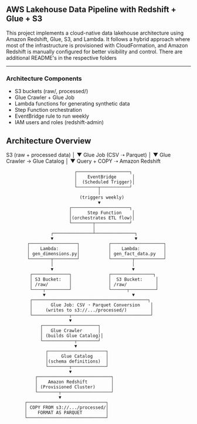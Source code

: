 ## AWS Lakehouse Data Pipeline with Redshift + Glue + S3

This project implements a cloud-native data lakehouse architecture using Amazon Redshift, Glue, S3, and Lambda. It follows a hybrid approach where most of the infrastructure is provisioned with CloudFormation, and Amazon Redshift is manually configured for better visibility and control. There are additional README's in the respective folders

---

### Architecture Components

- S3 buckets (raw/, processed/)
- Glue Crawler + Glue Job
- Lambda functions for generating synthetic data
- Step Function orchestration
- EventBridge rule to run weekly
- IAM users and roles (redshift-admin)

## Architecture Overview

S3 (raw + processed data) │ ▼ Glue Job (CSV ➝ Parquet) │ ▼ Glue Crawler → Glue Catalog │ ▼ Query + COPY ➝ Amazon Redshift

```
                          ┌────────────────────┐
                          │    EventBridge      │
                          │  (Scheduled Trigger)│
                          └────────┬───────────┘
                                   │
                            (triggers weekly)
                                   ▼
                        ┌──────────────────────┐
                        │      Step Function    │
                        │(orchestrates ETL flow)│
                        └────────┬─────────────┘
                                 │
                 ┌───────────────┴───────────────┐
                 ▼                               ▼
        ┌──────────────────┐           ┌────────────────────┐
        │    Lambda:       │           │    Lambda:         │
        │ gen_dimensions.py│           │ gen_fact_data.py   │
        └────────┬─────────┘           └────────┬───────────┘
                 │                              │
                 ▼                              ▼
         ┌──────────────┐              ┌────────────────┐
         │ S3 Bucket:   │              │  S3 Bucket:     │
         │ /raw/        │              │ /raw/           │
         └────┬─────────┘              └──────┬──────────┘
              ▼                                 ▼
         ┌────────────────────────────────────────────┐
         │       Glue Job: CSV ➝ Parquet Conversion    │
         │     (writes to s3://.../processed/)         │
         └──────────────┬──────────────────────────────┘
                        ▼
             ┌─────────────────────┐
             │   Glue Crawler      │
             │ (builds Glue Catalog)│
             └────────────┬────────┘
                          ▼
               ┌──────────────────────┐
               │     Glue Catalog     │
               │(schema definitions)  │
               └────────┬─────────────┘
                        ▼
           ┌────────────────────────────┐
           │    Amazon Redshift         │
           │ (Provisioned Cluster)      │
           └────────┬───────────────────┘
                    ▼
       ┌──────────────────────────────┐
       │ COPY FROM s3://.../processed/│
       │    FORMAT AS PARQUET         │
       └──────────────────────────────┘
```
